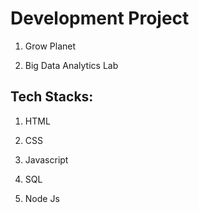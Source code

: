 # Development Project

1. Grow Planet

2. Big Data Analytics Lab

## Tech Stacks:

1. HTML

2. CSS

3. Javascript

4. SQL

5. Node Js
